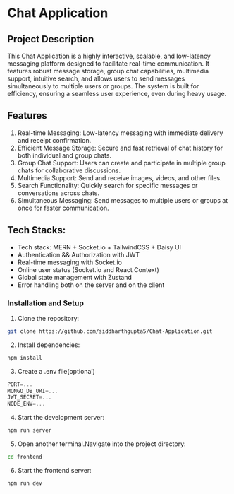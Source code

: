 # Chat Application

## Project Description

This Chat Application is a highly interactive, scalable, and low-latency messaging platform designed to facilitate real-time communication. It features robust message storage, group chat capabilities, multimedia support, intuitive search, and allows users to send messages simultaneously to multiple users or groups. The system is built for efficiency, ensuring a seamless user experience, even during heavy usage.

## Features

1. Real-time Messaging: Low-latency messaging with immediate delivery and receipt confirmation.
2. Efficient Message Storage: Secure and fast retrieval of chat history for both individual and group chats.
3. Group Chat Support: Users can create and participate in multiple group chats for collaborative discussions.
4. Multimedia Support: Send and receive images, videos, and other files.
5. Search Functionality: Quickly search for specific messages or conversations across chats.
6. Simultaneous Messaging: Send messages to multiple users or groups at once for faster communication.


## Tech Stacks:

-   Tech stack: MERN + Socket.io + TailwindCSS + Daisy UI
-   Authentication && Authorization with JWT
-   Real-time messaging with Socket.io
-   Online user status (Socket.io and React Context)
-   Global state management with Zustand
-   Error handling both on the server and on the client

### Installation and Setup

1. Clone the repository:
```bash
git clone https://github.com/siddharthgupta5/Chat-Application.git
```
2. Install dependencies:
```bash
npm install
```

3. Create a .env file(optional)
```js
PORT=...
MONGO_DB_URI=...
JWT_SECRET=...
NODE_ENV=...
```

4. Start the development server:
```bash
npm run server
```

5. Open another terminal.Navigate into the project directory:
```bash
cd frontend
```

6. Start the frontend server:
```bash
npm run dev
```
   
   




